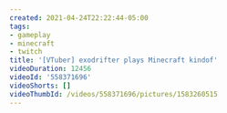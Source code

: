 ```yaml
---
created: 2021-04-24T22:22:44-05:00
tags:
- gameplay
- minecraft
- twitch
title: '[VTuber] exodrifter plays Minecraft kindof'
videoDuration: 12456
videoId: '558371696'
videoShorts: []
videoThumbId: /videos/558371696/pictures/1583260515
---
```

